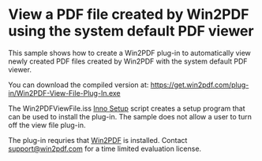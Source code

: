 # View a PDF file created by Win2PDF using the system default PDF viewer

This sample shows how to create a Win2PDF plug-in to automatically view newly created PDF files created by Win2PDF with the system default PDF viewer. 

You can download the compiled version at: https://get.win2pdf.com/plug-in/Win2PDF-View-File-Plug-In.exe

The Win2PDFViewFile.iss [Inno Setup](https://jrsoftware.org/isinfo.php) script creates a setup program that can be used to install the plug-in. The sample does not allow a user to turn off the view file plug-in.

The plug-in requries that [Win2PDF](https://www.win2pdf.com/download/download.htm) is installed. Contact support@win2pdf.com for a time limited evaluation license.